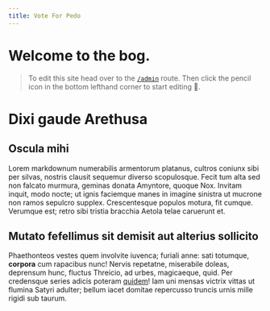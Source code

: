 ```yaml
---
title: Vote For Pedo
---
```


# Welcome to the bog.

> To edit this site head over to the [`/admin`](/admin) route. Then click the pencil icon in the bottom lefthand corner to start editing 🦙. 

# Dixi gaude Arethusa

## Oscula mihi

Lorem markdownum numerabilis armentorum platanus, cultros coniunx sibi per
silvas, nostris clausit sequemur diverso scopulosque. Fecit tum alta sed non
falcato murmura, geminas donata Amyntore, quoque Nox. Invitam inquit, modo
nocte; ut ignis faciemque manes in imagine sinistra ut mucrone non ramos
sepulcro supplex. Crescentesque populos motura, fit cumque. Verumque est; retro
sibi tristia bracchia Aetola telae caruerunt et.


## Mutato fefellimus sit demisit aut alterius sollicito

Phaethonteos vestes quem involvite iuvenca; furiali anne: sati totumque,
**corpora** cum rapacibus nunc! Nervis repetatne, miserabile doleas, deprensum
hunc, fluctus Threicio, ad urbes, magicaeque, quid. Per credensque series adicis
poteram [quidem](#)! Iam uni mensas victrix
vittas ut flumina Satyri adulter; bellum iacet domitae repercusso truncis urnis
mille rigidi sub taurum.


